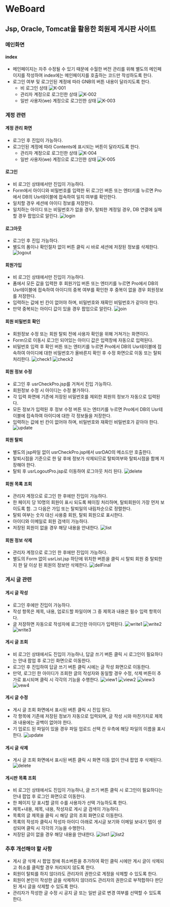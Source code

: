 # WeBoard
## Jsp, Oracle, Tomcat을 활용한 회원제 게시판 사이트

### 메인화면

#### index
- 메인페이지는 자주 수정될 수 있기 때문에 수월한 버전 관리를 위해 별도의 메인페이지를 작성하여 index에는 메인페이지를 호출하는 코드만 작성하도록 한다.
- 로그인 여부 및 로그인된 계정에 따라 GNB의 버튼 내용이 달라지도록 한다.
  + 비 로그인 상태
  ![K-001](https://user-images.githubusercontent.com/59382990/82868520-bb3ce700-9f67-11ea-86b5-d89a7ba690c9.jpg)
  + 관리자 계정으로 로그인한 상태
  ![K-002](https://user-images.githubusercontent.com/59382990/82868521-bc6e1400-9f67-11ea-87de-38660a1278d6.jpg)
  + 일반 사용자(we) 계정으로 로그인한 상태
  ![K-003](https://user-images.githubusercontent.com/59382990/82868523-bd06aa80-9f67-11ea-974c-9b720c4bc978.jpg)
  
### 계정 관련
  
#### 계정 관리 화면
- 로그인 후 진입이 가능하다.
- 로그인된 계정에 따라 Contents에 표시되는 버튼이 달라지도록 한다.
  - 관리자 계정으로 로그인한 상태
  ![K-004](https://user-images.githubusercontent.com/59382990/82869255-e6740600-9f68-11ea-9904-0e32d5a1114b.jpg)
  - 일반 사용자(we) 계정으로 로그인한 상태
  ![K-005](https://user-images.githubusercontent.com/59382990/82869260-e83dc980-9f68-11ea-818d-65987c283771.jpg)

#### 로그인
- 비 로그인 상태에서만 진입이 가능하다.
- Form에서 아이디와 비밀번호를 입력한 뒤 로그인 버튼 또는 엔터키를 누르면 Pro에서 DB의 Usr테이블에 접속하여 일치 여부를 확인한다.
- 일치할 경우 세션에 아이디 정보를 저장한다.
- 일치하는 아이디 또는 비밀번호가 없을 경우, 탈퇴한 계정일 경우, DB 연결에 실패할 경우 팝업으로 알린다.
![login](https://user-images.githubusercontent.com/59382990/82866198-66976d00-9f63-11ea-8658-0ba171b8db18.jpg)

#### 로그아웃
- 로그인 후 진입 가능하다.
- 별도의 폼이나 확인절차 없이 버튼 클릭 시 바로 세션에 저장된 정보를 삭제한다.
![logout](https://user-images.githubusercontent.com/59382990/82866250-7d3dc400-9f63-11ea-8ddb-1f804efef026.jpg)

#### 회원가입
- 비 로그인 상태에서만 진입이 가능하다.
- 폼에서 모든 값을 입력한 후 회원가입 버튼 또는 엔터키를 누르면 Pro에서 DB의 Usr테이블에 접속하여 아이디의 중복 여부를 확인한 후 중복이 없을 경우 회원정보를 저장한다.
- 입력하는 값에 빈 칸이 없어야 하며, 비밀번호와 재확인 비밀번호가 같아야 한다.
- 만약 중복되는 아이디 값이 있을 경우 팝업으로 알린다.
![join](https://user-images.githubusercontent.com/59382990/82866265-875fc280-9f63-11ea-944a-e0eb603269d2.jpg)

#### 회원 비밀번호 확인
- 회원정보 수정 또는 회원 탈퇴 전에 사용자 확인을 위해 거쳐가는 화면이다.
- Form으로 이동시 로그인 되어있는 아이디 값은 입력창에 자동으로 입력된다.
- 비밀번호 입력 후 확인 버튼 또는 엔터키를 누르면 Pro에서 DB의 Usr테이블에 접속하여 아이디에 대한 비밀번호가 올바른지 확인 후 수정 화면으로 이동 또는 탈퇴 처리한다.
![check1](https://user-images.githubusercontent.com/59382990/82866284-90509400-9f63-11ea-830d-380a0bd623d0.jpg)
![check2](https://user-images.githubusercontent.com/59382990/82866289-921a5780-9f63-11ea-9c33-0f2e5dbbd90a.jpg)

#### 회원 정보 수정
- 로그인 후 usrCheckPro.jsp를 거쳐서 진입 가능하다.
- 회원정보 수정 시 아이디는 수정 불가하다.
- 각 입력 화면에 기존에 저장된 비밀번호를 제외한 회원의 정보가 자동으로 입력된다.
- 모든 정보가 입력된 후 정보 수정 버튼 또는 엔터키를 누르면 Pro에서 DB의 Usr테이블에 접속하여 아이디에 대한 각 정보들을 저장한다.
- 입력하는 값에 빈 칸이 없어야 하며, 비밀번호와 재확인 비밀번호가 같아야 한다.
![update](https://user-images.githubusercontent.com/59382990/82866309-9cd4ec80-9f63-11ea-8c71-e04f6505bd0f.jpg)

#### 회원 탈퇴
- 별도의 jsp파일 없이 usrCheckPro.jsp에서 usrDAO의 메소드만 호출한다.
- 탈퇴시점을 기준으로 한 달 후에 정보가 삭제되므로 탈퇴여부와 탈퇴시점을 함께 저장해야 한다.
- 탈퇴 후 usrLogoutPro.jsp로 이동하여 로그아웃 처리 된다.
![delete](https://user-images.githubusercontent.com/59382990/82866325-a4949100-9f63-11ea-82a5-09b28aad501b.jpg)

#### 회원 목록 조회
- 관리자 계정으로 로그인 한 후에만 진입이 가능하다.
- 한 페이지 당 10명의 회원이 표시 되도록 페이징 처리하며, 탈퇴회원이 가장 먼저 보이도록 함. 그 다음은 가입 또는 탈퇴일의 내림차순으로 정렬한다.
- 탈퇴 여부는 숫자 대신 사용중 회원, 탈퇴 회원으로 표시한다.
- 아이디와 이메일로 회원 검색이 가능하다.
- 저장된 회원이 없을 경우 해당 내용을 안내한다.
![list](https://user-images.githubusercontent.com/59382990/82866346-ac543580-9f63-11ea-8fd7-dbe649bc15c8.jpg)

#### 회원 정보 삭제
- 관리자 계정으로 로그인 한 후에만 진입이 가능하다.
- 별도의 Form 없이 usrList.jsp 하단에 위치한 버튼을 클릭 시 탈퇴 회원 중 탈퇴한지 한 달 이상 된 회원의 정보만 삭제한다.
![delFinal](https://user-images.githubusercontent.com/59382990/82866367-b413da00-9f63-11ea-8dbf-28d788329939.jpg)

### 게시 글 관련

#### 게시 글 작성
- 로그인 후에만 진입이 가능하다.
- 작성 항목은 제목, 내용, 업로드할 파일이며 그 중 제목과 내용은 필수 입력 항목이다.
- 글 저장하면 자동으로 작성자에 로그인한 아이디가 입력된다.
![write1](https://user-images.githubusercontent.com/59382990/82866473-f3422b00-9f63-11ea-939d-e6fe9fc2fa62.jpg)
![write2](https://user-images.githubusercontent.com/59382990/82866485-f806df00-9f63-11ea-9a2f-312a08599a0d.jpg)
![write3](https://user-images.githubusercontent.com/59382990/82866487-f9380c00-9f63-11ea-9c91-6023d056556a.jpg)

#### 게시 글 조회
- 비 로그인 상태에서도 진입이 가능하나, 답글 쓰기 버튼 클릭 시 로그인이 필요하다는 안내 팝업 후 로그인 화면으로 이동한다.
- 로그인 후 진입하여 답글 쓰기 버튼 클릭 시에는 글 작성 화면으로 이동한다.
- 만약, 로그인 한 아이디가 조회한 글의 작성자와 동일할 경우 수정, 삭제 버튼이 추가로 표시되며 클릭 시 각각의 기능을 수행한다.
![view1](https://user-images.githubusercontent.com/59382990/82866513-0654fb00-9f64-11ea-935b-20e0edfa3e5d.jpg)
![view2](https://user-images.githubusercontent.com/59382990/82866516-06ed9180-9f64-11ea-807a-ef126753d678.jpg)
![view3](https://user-images.githubusercontent.com/59382990/82866519-07862800-9f64-11ea-865c-39723cf68767.jpg)
![vew4](https://user-images.githubusercontent.com/59382990/82866521-08b75500-9f64-11ea-974c-80ae2388f50e.jpg)

#### 게시 글 수정
- 게시 글 조회 화면에서 표시된 버튼 클릭 시 진입 된다.
- 각 항목에 기존에 저장된 정보가 자동으로 입력되며, 글 작성 시와 마찬가지로 제목과 내용에는 공백이 없어야 한다.
- 기 업로드 된 파일이 있을 경우 파일 업로드 선택 칸 우측에 해당 파일의 이름을 표시한다.
![update](https://user-images.githubusercontent.com/59382990/82866535-11a82680-9f64-11ea-9769-aebda337d523.jpg)

#### 게시 글 삭제
- 게시 글 조회 화면에서 표시된 버튼 클릭 시 화면 이동 없이 안내 팝업 후 삭제된다.
![delete](https://user-images.githubusercontent.com/59382990/82866551-18cf3480-9f64-11ea-8828-7c936353a33d.jpg)

#### 게시판 목록 조회
- 비 로그인 상태에서도 진입이 가능하나, 글 쓰기 버튼 클릭 시 로그인이 필요하다는 안내 팝업 후 로그인 화면으로 이동한다.
- 한 페이지 당 표시할 글의 수를 사용자가 선택 가능하도록 한다.
- 제목+내용, 제목, 내용, 작성자로 게시 글 검색이 가능하다.
- 목록의 글 제목을 클릭 시 해당 글의 조회 화면으로 이동한다.
- 목록의 작성자 클릭시 작성자 아이디 아래로 게시글 보기와 이메일 보내기 탭이 생성되며 클릭 시 각각의 기능을 수행한다.
- 저장된 글이 없을 경우 해당 내용을 안내한다.
![list1](https://user-images.githubusercontent.com/59382990/82866563-21c00600-9f64-11ea-89f4-97df42122f59.jpg)
![list2](https://user-images.githubusercontent.com/59382990/82866566-22f13300-9f64-11ea-998b-27574710dea5.jpg)

### 추후 개선해야 할 사항
- 게시 글 삭제 시 팝업 창에 취소버튼을 추가하여 확인 클릭 시에만 게시 글이 삭제되고 취소를 클릭할 경우 처리되지 않도록 한다.
- 회원이 탈퇴를 하지 않더라도 관리자의 권한으로 계정을 삭제할 수 있도록 한다.
- 회원이 본인이 작성한 글을 삭제하지 않더라도 관리자의 권한으로 부적합하다 판단된 게시 글을 삭제할 수 있도록 한다.
- 관리자가 작성한 글 수정 시 공지 글 또는 일반 글로 변경 여부를 선택할 수 있도록 한다.
